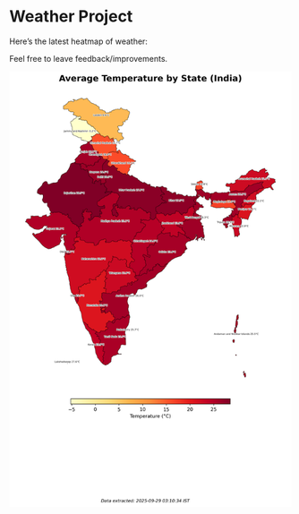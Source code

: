 # Weather Project

Here’s the latest heatmap of weather:

Feel free to leave feedback/improvements.

![India Heatmap](docs/assets/india_heatmap.png?v=D9AB55)
